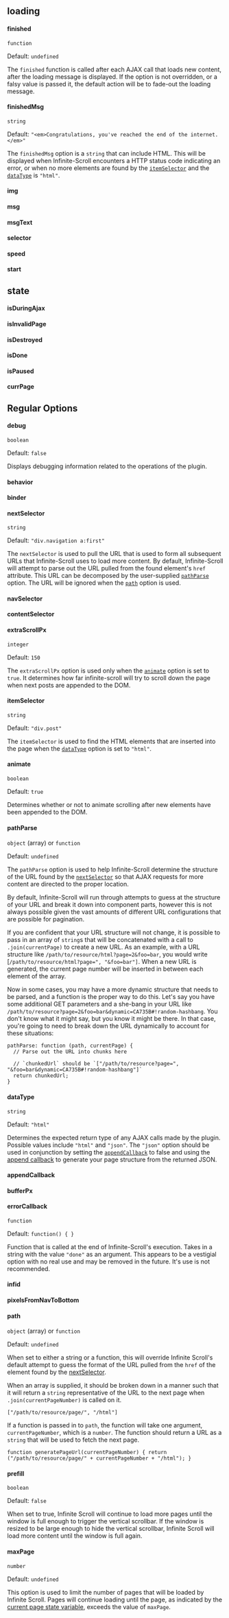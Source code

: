 ##  loading
####  finished
`function`

Default: `undefined`

The `finished` function is called after each AJAX call that loads new content, after the loading message is displayed. If the option is not overridden, or a falsy value is passed it, the default action will be to fade-out the loading message.

####  finishedMsg
`string`

Default: `"<em>Congratulations, you've reached the end of the internet.</em>"`

The `finishedMsg` option is a `string` that can include HTML. This will be displayed when Infinite-Scroll encounters a HTTP status code indicating an error, or when no more elements are found by the [`itemSelector`](#itemSelector) and the [`dataType`](#dataType) is `"html"`.

####  img
####  msg
####  msgText
####  selector
####  speed
####  start

##  state
####  isDuringAjax
####  isInvalidPage
####  isDestroyed
####  isDone
####  isPaused
####  <a id="currPage"></a>currPage

## Regular Options
####  debug
`boolean`

Default: `false`

Displays debugging information related to the operations of the plugin.

####  behavior

####  binder

####  <a id="nextSelector"></a>nextSelector
`string`

Default: `"div.navigation a:first"`

The `nextSelector` is used to pull the URL that is used to form all subsequent URLs that Infinite-Scroll uses to load more content. By default, Infinite-Scroll will attempt to parse out the URL pulled from the found element's `href` attribute. This URL can be decomposed by the user-supplied [`pathParse`](#pathParse) option. The URL will be ignored when the [`path`](#path) option is used.

####  navSelector

####  contentSelector

####  <a id="extraScrollPx"></a>extraScrollPx
`integer`

Default: `150`

The `extraScrollPx` option is used only when the [`animate`](#animate) option is set to `true`. It determines how far infinite-scroll will try to scroll down the page when next posts are appended to the DOM. 

####  <a id="itemSelector"></a>itemSelector
`string`

Default: `"div.post"`

The `itemSelector` is used to find the HTML elements that are inserted into the page when the [`dataType`](#dataType) option is set to `"html"`.

####  <a id="animate"></a>animate
`boolean`

Default: `true`

Determines whether or not to animate scrolling after new elements have been appended to the DOM.

####  <a id="pathParse"></a>pathParse
`object` (array) or `function`

Default: `undefined`

The `pathParse` option is used to help Infinite-Scroll determine the structure of the URL found by the [`nextSelector`](#nextSelector) so that AJAX requests for more content are directed to the proper location.

By default, Infinite-Scroll will run through attempts to guess at the structure of your URL and break it down into component parts, however this is not always possible given the vast amounts of different URL configurations that are possible for pagination.

If you are confident that your URL structure will not change, it is possible to pass in an array of `string`s that will be concatenated with a call to `.join(currentPage)` to create a new URL. As an example, with a URL structure like `/path/to/resource/html?page=2&foo=bar`, you would write [`/path/to/resource/html?page=", "&foo=bar"]`. When a new URL is generated, the current page number will be inserted in between each element of the array.

Now in some cases, you may have a more dynamic structure that needs to be parsed, and a function is the proper way to do this. Let's say you have some additional GET parameters and a she-bang in your URL like `/path/to/resource?page=2&foo=bar&dynamic=CA735B#!random-hashbang`. You don't know what it might say, but you know it might be there. In that case, you're going to need to break down the URL dynamically to account for these situations:

```
pathParse: function (path, currentPage) {
  // Parse out the URL into chunks here
  
  // `chunkedUrl` should be `["/path/to/resource?page=", "&foo=bar&dynamic=CA735B#!random-hashbang"]`
  return chunkedUrl;
}
```

####  <a id="dataType"></a>dataType
`string`

Default: `"html"`

Determines the expected return type of any AJAX calls made by the plugin. Possible values include `"html"` and `"json"`. The `"json"` option should be used in conjunction by setting the [`appendCallback`](#appendCallback) to false and using the [append callback](Callback) to generate your page structure from the returned JSON.

####  <a id="appendCallback"></a>appendCallback

####  bufferPx

####  <a id="errorCallback"></a>errorCallback
`function`

Default: `function() { }`

Function that is called at the end of Infinite-Scroll's execution. Takes in a string with the value `"done"` as an argument. This appears to be a vestigial option with no real use and may be removed in the future. It's use is not recommended.

####  infid

####  pixelsFromNavToBottom

####  <a id="path"></a>path
`object` (array) or `function`

Default: `undefined`

When set to either a string or a function, this will override Infinite Scroll's default attempt to guess the format of the URL pulled from the `href` of the element found by the [nextSelector](#nextSelector). 

When an array is supplied, it should be broken down in a manner such that it will return a `string` representative of the URL to the next page when `.join(currentPageNumber)` is called on it.

    ["/path/to/resource/page/", "/html"]

If a function is passed in to `path`, the function will take one argument, `currentPageNumber`, which is a `number`. The function should return a URL as a `string` that will be used to fetch the next page.

    function generatePageUrl(currentPageNumber) { return ("/path/to/resource/page/" + currentPageNumber + "/html"); }

####  prefill
`boolean`

Default: `false`

When set to true, Infinite Scroll will continue to load more pages until the window is full enough to trigger the vertical scrollbar. If the window is resized to be large enough to hide the vertical scrollbar, Infinite Scroll will load more content until the window is full again.

####  maxPage
`number`

Default: `undefined`

This option is used to limit the number of pages that will be loaded by Infinite Scroll. Pages will continue loading until the page, as indicated by the [current page state variable](#currPage), exceeds the value of `maxPage`.